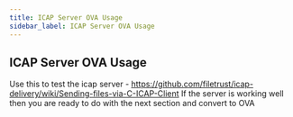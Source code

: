 ```yaml
---
title: ICAP Server OVA Usage
sidebar_label: ICAP Server OVA Usage
---
```

## ICAP Server OVA Usage

Use this to test the icap server - https://github.com/filetrust/icap-delivery/wiki/Sending-files-via-C-ICAP-Client
If the server is working well then you are ready to do with the next section and convert to OVA